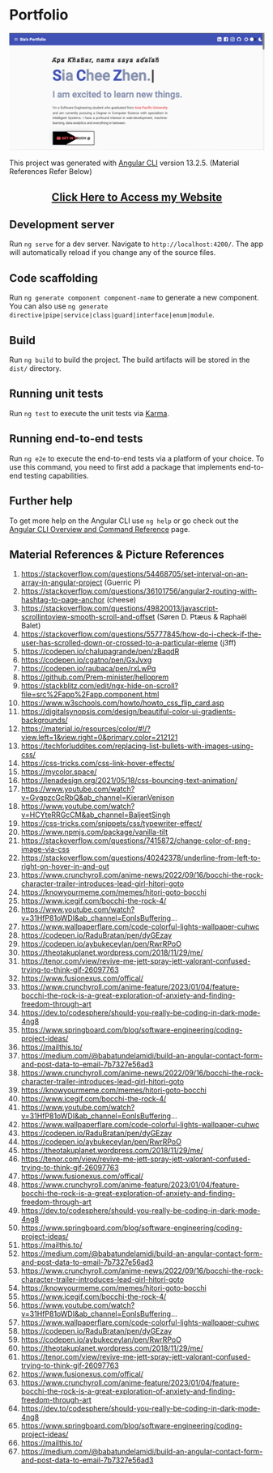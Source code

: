 # Portfolio

<img src="web.PNG">

This project was generated with [Angular CLI](https://github.com/angular/angular-cli) version 13.2.5. (Material References Refer Below)

<h2 align ="center"><a href="https:/heysia.dev" target="_blank">Click Here to Access my Website</a></h2>

## Development server

Run `ng serve` for a dev server. Navigate to `http://localhost:4200/`. The app will automatically reload if you change any of the source files.

## Code scaffolding

Run `ng generate component component-name` to generate a new component. You can also use `ng generate directive|pipe|service|class|guard|interface|enum|module`.

## Build

Run `ng build` to build the project. The build artifacts will be stored in the `dist/` directory.

## Running unit tests

Run `ng test` to execute the unit tests via [Karma](https://karma-runner.github.io).

## Running end-to-end tests

Run `ng e2e` to execute the end-to-end tests via a platform of your choice. To use this command, you need to first add a package that implements end-to-end testing capabilities.

## Further help

To get more help on the Angular CLI use `ng help` or go check out the [Angular CLI Overview and Command Reference](https://angular.io/cli) page.

## Material References & Picture References
1. https://stackoverflow.com/questions/54468705/set-interval-on-an-array-in-angular-project (Guerric P)
2. https://stackoverflow.com/questions/36101756/angular2-routing-with-hashtag-to-page-anchor (cheese)
3. https://stackoverflow.com/questions/49820013/javascript-scrollintoview-smooth-scroll-and-offset (Søren D. Ptæus & Raphaël Balet)
4. https://stackoverflow.com/questions/55777845/how-do-i-check-if-the-user-has-scrolled-down-or-crossed-to-a-particular-eleme (j3ff)
5. https://codepen.io/chalupagrande/pen/zBaqdR
6. https://codepen.io/cgatno/pen/GxJvxg
7. https://codepen.io/raubaca/pen/rxLwPq
8. https://github.com/Prem-minister/helloprem
9. https://stackblitz.com/edit/ngx-hide-on-scroll?file=src%2Fapp%2Fapp.component.html
10. https://www.w3schools.com/howto/howto_css_flip_card.asp
11. https://digitalsynopsis.com/design/beautiful-color-ui-gradients-backgrounds/
12. https://material.io/resources/color/#!/?view.left=1&view.right=0&primary.color=212121
13. https://techforluddites.com/replacing-list-bullets-with-images-using-css/
14. https://css-tricks.com/css-link-hover-effects/
15. https://mycolor.space/
16. https://lenadesign.org/2021/05/18/css-bouncing-text-animation/
17. https://www.youtube.com/watch?v=GvgpzcGcRbQ&ab_channel=KieranVenison
18. https://www.youtube.com/watch?v=HCYteRRGcCM&ab_channel=BaljeetSingh
19. https://css-tricks.com/snippets/css/typewriter-effect/
20. https://www.npmjs.com/package/vanilla-tilt
21. https://stackoverflow.com/questions/7415872/change-color-of-png-image-via-css
22. https://stackoverflow.com/questions/40242378/underline-from-left-to-right-on-hover-in-and-out
23. https://www.crunchyroll.com/anime-news/2022/09/16/bocchi-the-rock-character-trailer-introduces-lead-girl-hitori-goto
24. https://knowyourmeme.com/memes/hitori-goto-bocchi
25. https://www.icegif.com/bocchi-the-rock-4/
26. https://www.youtube.com/watch?v=31HfP81oWDI&ab_channel=EonIsBuffering...
27. https://www.wallpaperflare.com/code-colorful-lights-wallpaper-cuhwc
28. https://codepen.io/RaduBratan/pen/dyGEzay
29. https://codepen.io/aybukeceylan/pen/RwrRPoO
30. https://theotakuplanet.wordpress.com/2018/11/29/me/
31. https://tenor.com/view/revive-me-jett-spray-jett-valorant-confused-trying-to-think-gif-26097763
32. https://www.fusionexus.com/offical/
33. https://www.crunchyroll.com/anime-feature/2023/01/04/feature-bocchi-the-rock-is-a-great-exploration-of-anxiety-and-finding-freedom-through-art
34. https://dev.to/codesphere/should-you-really-be-coding-in-dark-mode-4ng8
35. https://www.springboard.com/blog/software-engineering/coding-project-ideas/
36. https://mailthis.to/
37. https://medium.com/@babatundelamidi/build-an-angular-contact-form-and-post-data-to-email-7b7327e56ad3
38. https://www.crunchyroll.com/anime-news/2022/09/16/bocchi-the-rock-character-trailer-introduces-lead-girl-hitori-goto
39. https://knowyourmeme.com/memes/hitori-goto-bocchi
40. https://www.icegif.com/bocchi-the-rock-4/
41. https://www.youtube.com/watch?v=31HfP81oWDI&ab_channel=EonIsBuffering...
42. https://www.wallpaperflare.com/code-colorful-lights-wallpaper-cuhwc
43. https://codepen.io/RaduBratan/pen/dyGEzay
44. https://codepen.io/aybukeceylan/pen/RwrRPoO
45. https://theotakuplanet.wordpress.com/2018/11/29/me/
46. https://tenor.com/view/revive-me-jett-spray-jett-valorant-confused-trying-to-think-gif-26097763
47. https://www.fusionexus.com/offical/
48. https://www.crunchyroll.com/anime-feature/2023/01/04/feature-bocchi-the-rock-is-a-great-exploration-of-anxiety-and-finding-freedom-through-art
49. https://dev.to/codesphere/should-you-really-be-coding-in-dark-mode-4ng8
50. https://www.springboard.com/blog/software-engineering/coding-project-ideas/
51. https://mailthis.to/
52. https://medium.com/@babatundelamidi/build-an-angular-contact-form-and-post-data-to-email-7b7327e56ad3
53. https://www.crunchyroll.com/anime-news/2022/09/16/bocchi-the-rock-character-trailer-introduces-lead-girl-hitori-goto
54. https://knowyourmeme.com/memes/hitori-goto-bocchi
55. https://www.icegif.com/bocchi-the-rock-4/
56. https://www.youtube.com/watch?v=31HfP81oWDI&ab_channel=EonIsBuffering...
57. https://www.wallpaperflare.com/code-colorful-lights-wallpaper-cuhwc
58. https://codepen.io/RaduBratan/pen/dyGEzay
59. https://codepen.io/aybukeceylan/pen/RwrRPoO
60. https://theotakuplanet.wordpress.com/2018/11/29/me/
61. https://tenor.com/view/revive-me-jett-spray-jett-valorant-confused-trying-to-think-gif-26097763
62. https://www.fusionexus.com/offical/
63. https://www.crunchyroll.com/anime-feature/2023/01/04/feature-bocchi-the-rock-is-a-great-exploration-of-anxiety-and-finding-freedom-through-art
64. https://dev.to/codesphere/should-you-really-be-coding-in-dark-mode-4ng8
65. https://www.springboard.com/blog/software-engineering/coding-project-ideas/
66. https://mailthis.to/
67. https://medium.com/@babatundelamidi/build-an-angular-contact-form-and-post-data-to-email-7b7327e56ad3
